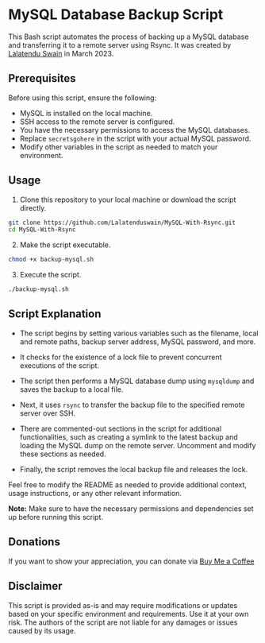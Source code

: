 # MySQL Database Backup Script

This Bash script automates the process of backing up a MySQL database and transferring it to a remote server using Rsync. It was created by [Lalatendu Swain](https://github.com/Lalatenduswain) in March 2023.

## Prerequisites

Before using this script, ensure the following:

- MySQL is installed on the local machine.
- SSH access to the remote server is configured.
- You have the necessary permissions to access the MySQL databases.
- Replace `secretsgohere` in the script with your actual MySQL password.
- Modify other variables in the script as needed to match your environment.

## Usage

1. Clone this repository to your local machine or download the script directly.

```bash
git clone https://github.com/Lalatenduswain/MySQL-With-Rsync.git
cd MySQL-With-Rsync
```

2. Make the script executable.

```bash
chmod +x backup-mysql.sh
```

3. Execute the script.

```bash
./backup-mysql.sh
```

## Script Explanation

- The script begins by setting various variables such as the filename, local and remote paths, backup server address, MySQL password, and more.

- It checks for the existence of a lock file to prevent concurrent executions of the script.

- The script then performs a MySQL database dump using `mysqldump` and saves the backup to a local file.

- Next, it uses `rsync` to transfer the backup file to the specified remote server over SSH.

- There are commented-out sections in the script for additional functionalities, such as creating a symlink to the latest backup and loading the MySQL dump on the remote server. Uncomment and modify these sections as needed.

- Finally, the script removes the local backup file and releases the lock.


Feel free to modify the README as needed to provide additional context, usage instructions, or any other relevant information.

**Note:** Make sure to have the necessary permissions and dependencies set up before running this script.

## Donations

If you want to show your appreciation, you can donate via [Buy Me a Coffee](https://www.buymeacoffee.com/lalatendu.swain)

## Disclaimer

This script is provided as-is and may require modifications or updates based on your specific environment and requirements. Use it at your own risk. The authors of the script are not liable for any damages or issues caused by its usage.
